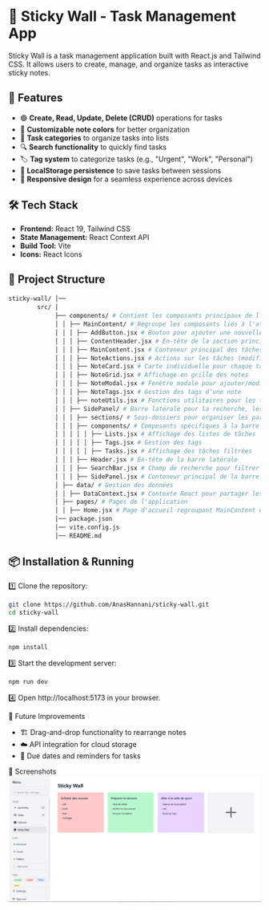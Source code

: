 # 📝 Sticky Wall - Task Management App  

Sticky Wall is a task management application built with React.js and Tailwind CSS. It allows users to create, manage, and organize tasks as interactive sticky notes.

## 🚀 Features  

- 🟢 **Create, Read, Update, Delete (CRUD)** operations for tasks  
- 🎨 **Customizable note colors** for better organization  
- 📂 **Task categories** to organize tasks into lists  
- 🔍 **Search functionality** to quickly find tasks  
- 🏷️ **Tag system** to categorize tasks (e.g., "Urgent", "Work", "Personal")  
- 💾 **LocalStorage persistence** to save tasks between sessions  
- 📱 **Responsive design** for a seamless experience across devices  

## 🛠️ Tech Stack  

- **Frontend:** React 19, Tailwind CSS  
- **State Management:** React Context API  
- **Build Tool:** Vite  
- **Icons:** React Icons  

## 📂 Project Structure  
```sh
sticky-wall/ │── 
        src/ │ 
             ├── components/ # Contient les composants principaux de l'application 
             │ │ ├── MainContent/ # Regroupe les composants liés à l'affichage central des tâches 
             │ │ │ ├── AddButton.jsx # Bouton pour ajouter une nouvelle tâche 
             │ │ │ ├── ContentHeader.jsx # En-tête de la section principale 
             │ │ │ ├── MainContent.jsx # Conteneur principal des tâches 
             │ │ │ ├── NoteActions.jsx # Actions sur les tâches (modifier, supprimer) 
             │ │ │ ├── NoteCard.jsx # Carte individuelle pour chaque tâche 
             │ │ │ ├── NoteGrid.jsx # Affichage en grille des notes 
             │ │ │ ├── NoteModal.jsx # Fenêtre modale pour ajouter/modifier une tâche 
             │ │ │ ├── NoteTags.jsx # Gestion des tags d’une note 
             │ │ │ ├── noteUtils.jsx # Fonctions utilitaires pour les tâches 
             │ │ ├── SidePanel/ # Barre latérale pour la recherche, les filtres, ou les catégories 
             │ │ │ ├── sections/ # Sous-dossiers pour organiser les parties de la barre latérale │
             │ │ │ ├── components/ # Composants spécifiques à la barre latérale 
             │ │ │ │ │ ├── Lists.jsx # Affichage des listes de tâches 
             │ │ │ │ │ ├── Tags.jsx # Gestion des tags 
             │ │ │ │ │ ├── Tasks.jsx # Affichage des tâches filtrées 
             │ │ │ ├── Header.jsx # En-tête de la barre latérale 
             │ │ │ ├── SearchBar.jsx # Champ de recherche pour filtrer les tâches 
             │ │ │ ├── SidePanel.jsx # Conteneur principal de la barre latérale 
             │ ├── data/ # Gestion des données 
             │ │ ├── DataContext.jsx # Contexte React pour partager les données (tâches, listes, tags) 
             │ ├── pages/ # Pages de l'application 
             │ │ ├── Home.jsx # Page d'accueil regroupant MainContent et SidePanel 
             │── package.json 
             │── vite.config.js 
             │── README.md
```

## 📦 Installation & Running  

1️⃣ Clone the repository:  
```sh
git clone https://github.com/AnasHannani/sticky-wall.git
cd sticky-wall
```
2️⃣ Install dependencies:
```sh
npm install
```
3️⃣ Start the development server:
```sh
npm run dev
```
4️⃣ Open http://localhost:5173 in your browser.

📝 Future Improvements
- 🏗️ Drag-and-drop functionality to rearrange notes
- ☁️ API integration for cloud storage
- 📅 Due dates and reminders for tasks

📸 Screenshots
![Sticky Wall Preview](public/screenshot.png)
